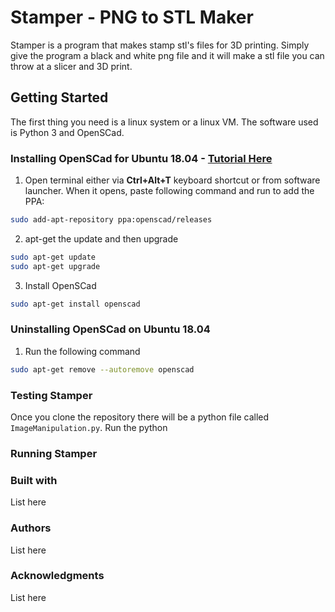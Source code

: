 # Stamper - PNG to STL Maker
Stamper is a program that makes stamp stl's files for 3D printing. Simply give the program a black and white png file and it will make a stl file you can throw at a slicer and 3D print.
## Getting Started
The first thing you need is a linux system or a linux VM. The software used is Python 3 and OpenSCad.

### Installing OpenSCad for Ubuntu 18.04 - [Tutorial Here](http://ubuntuhandbook.org/index.php/2019/01/install-openscad-ubuntu-18-10-18-04/)
1. Open terminal either via **Ctrl+Alt+T** keyboard shortcut or from software launcher.
When it opens, paste following command and run to add the PPA:
```bash
sudo add-apt-repository ppa:openscad/releases
```
2. apt-get the update and then upgrade
```bash
sudo apt-get update
sudo apt-get upgrade
```
3. Install OpenSCad
```bash
sudo apt-get install openscad
```

### Uninstalling OpenSCad on Ubuntu 18.04
1. Run the following command
```bash
sudo apt-get remove --autoremove openscad
```

### Testing Stamper
Once you clone the repository there will be a python file called `ImageManipulation.py`. Run the python

### Running Stamper

### Built with
List here

### Authors
List here

### Acknowledgments
List here
<!--stackedit_data:
eyJoaXN0b3J5IjpbMTM5MjIwNjYyNiwxNDk1ODA5OTU1LDE1MT
ExNTIyMiw1NzQ2MTEyMjFdfQ==
-->